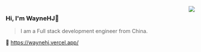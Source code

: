 <img align="right" src="https://github-readme-stats.vercel.app/api?username=Wayne-HJ&show_icons=true&icon_color=805AD5&text_color=718096&bg_color=ffffff&hide_title=true&count_private=true" />

### Hi, I'm WayneHJ👋
>I am a Full stack development engineer from China.

🔗 https://waynehj.vercel.app/
